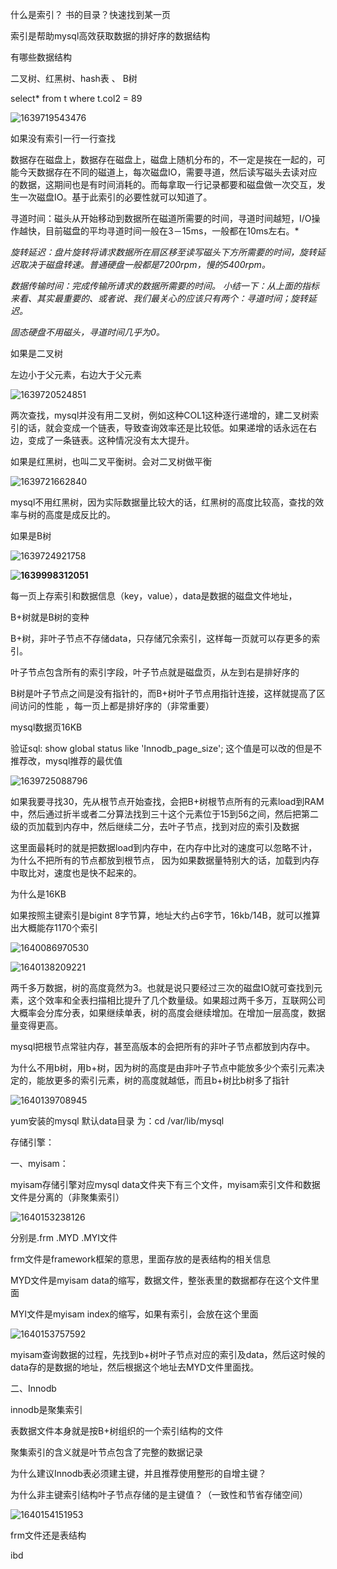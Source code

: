 什么是索引？ 书的目录？快速找到某一页

索引是帮助mysql高效获取数据的排好序的数据结构



有哪些数据结构

二叉树、红黑树、hash表 、 B树



select* from t where t.col2 = 89

![1639719543476](../image/1639719543476.png)

如果没有索引一行一行查找

数据存在磁盘上，数据存在磁盘上，磁盘上随机分布的，不一定是挨在一起的，可能今天数据存在不同的磁道上，每次磁盘IO，需要寻道，然后读写磁头去读对应的数据，这期间也是有时间消耗的。而每拿取一行记录都要和磁盘做一次交互，发生一次磁盘IO。基于此索引的必要性就可以知道了。



寻道时间：磁头从开始移动到数据所在磁道所需要的时间，寻道时间越短，I/O操作越快，目前磁盘的平均寻道时间一般在3－15ms，一般都在10ms左右。*

*旋转延迟：盘片旋转将请求数据所在扇区移至读写磁头下方所需要的时间，旋转延迟取决于磁盘转速。普通硬盘一般都是7200rpm，慢的5400rpm。*

*数据传输时间：完成传输所请求的数据所需要的时间。*
*小结一下：从上面的指标来看、其实最重要的、或者说、我们最关心的应该只有两个：寻道时间；旋转延迟。*

 *固态硬盘不用磁头，寻道时间几乎为0。* 



如果是二叉树

左边小于父元素，右边大于父元素

![1639720524851](../image/1639720524851.png)

两次查找，mysql并没有用二叉树，例如这种COL1这种逐行递增的，建二叉树索引的话，就会变成一个链表，导致查询效率还是比较低。如果递增的话永远在右边，变成了一条链表。这种情况没有太大提升。



如果是红黑树，也叫二叉平衡树。会对二叉树做平衡

![1639721662840](../image/1639721662840.png)

mysql不用红黑树，因为实际数据量比较大的话，红黑树的高度比较高，查找的效率与树的高度是成反比的。



如果是B树

![1639724921758](../image/1639724921758.png)

**![1639998312051](../image/1639998312051.png)**

每一页上存索引和数据信息（key，value），data是数据的磁盘文件地址，



B+树就是B树的变种

B+树，非叶子节点不存储data，只存储冗余索引，这样每一页就可以存更多的索引。

叶子节点包含所有的索引字段，叶子节点就是磁盘页，从左到右是排好序的

B树是叶子节点之间是没有指针的，而B+树叶子节点用指针连接，这样就提高了区间访问的性能 ，每一页上都是排好序的（非常重要）

mysql数据页16KB    

验证sql: show global status like 'Innodb_page_size'; 这个值是可以改的但是不推荐改，mysql推荐的最优值

![1639725088796](../image/1639725088796.png)

如果我要寻找30，先从根节点开始查找，会把B+树根节点所有的元素load到RAM中，然后通过折半或者二分算法找到三十这个元素位于15到56之间，然后把第二级的页加载到内存中，然后继续二分，去叶子节点，找到对应的索引及数据

这里面最耗时的就是把数据load到内存中，在内存中比对的速度可以忽略不计，为什么不把所有的节点都放到根节点， 因为如果数据量特别大的话，加载到内存中取比对，速度也是快不起来的。

为什么是16KB

如果按照主键索引是bigint 8字节算，地址大约占6字节，16kb/14B，就可以推算出大概能存1170个索引

![1640086970530](../image/1640086970530.png)

![1640138209221](../image/1640138209221.png)

两千多万数据，树的高度竟然为3。也就是说只要经过三次的磁盘IO就可查找到元素，这个效率和全表扫描相比提升了几个数量级。如果超过两千多万，互联网公司大概率会分库分表，如果继续单表，树的高度会继续增加。在增加一层高度，数据量变得更高。

mysql把根节点常驻内存，甚至高版本的会把所有的非叶子节点都放到内存中。



为什么不用b树，用b+树，因为树的高度是由非叶子节点中能放多少个索引元素决定的，能放更多的索引元素，树的高度就越低，而且b+树比b树多了指针

![1640139708945](../image/1640139708945.png)

yum安装的mysql 默认data目录 为：cd /var/lib/mysql



存储引擎：

一、myisam：

myisam存储引擎对应mysql data文件夹下有三个文件，myisam索引文件和数据文件是分离的（非聚集索引）

![1640153238126](../image/1640153238126.png)

分别是.frm .MYD .MYI文件

frm文件是framework框架的意思，里面存放的是表结构的相关信息

MYD文件是myisam data的缩写，数据文件，整张表里的数据都存在这个文件里面

MYI文件是myisam index的缩写，如果有索引，会放在这个里面

![1640153757592](../image/1640153757592.png)

myisam查询数据的过程，先找到b+树叶子节点对应的索引及data，然后这时候的data存的是数据的地址，然后根据这个地址去MYD文件里面找。



二、Innodb

innodb是聚集索引

表数据文件本身就是按B+树组织的一个索引结构的文件

聚集索引的含义就是叶节点包含了完整的数据记录

为什么建议Innodb表必须建主键，并且推荐使用整形的自增主键？

为什么非主键索引结构叶子节点存储的是主键值？（一致性和节省存储空间）

![1640154151953](../image/1640154151953.png)

frm文件还是表结构

ibd